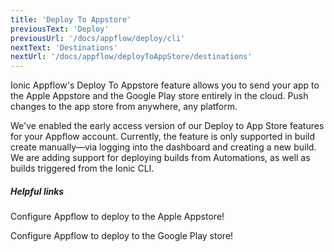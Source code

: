 ```yaml
---
title: 'Deploy To Appstore'
previousText: 'Deploy'
previousUrl: '/docs/appflow/deploy/cli'
nextText: 'Destinations'
nextUrl: '/docs/appflow/deployToAppStore/destinations'
---
```


Ionic Appflow's Deploy To Appstore feature allows you to send your app to the Apple Appstore and the Google Play store entirely in the cloud.
Push changes to the app store from anywhere, any platform.

We've enabled the early access version of our Deploy to App Store features for your Appflow account. Currently, the feature is only supported in build create manually—via logging into the dashboard and creating a new build. We are adding support for deploying builds from Automations, as well as builds triggered from the Ionic CLI.

##### Helpful links

<docs-cards>
  <docs-card header="Setup deploy to Apple Appstore" href="/docs/appflow/destinations/apple" icon="/docs/assets/icons/guide-quickstart-icon.png">
    <p>Configure Appflow to deploy to the Apple Appstore!</p>
  </docs-card>

  <docs-card header="Setup deploy to Google Play store" href="/docs/appflow/destinations/google" icon="/docs/assets/icons/guide-quickstart-icon.png">
    <p>Configure Appflow to deploy to the Google Play store!</p>
  </docs-card>

</docs-cards>
